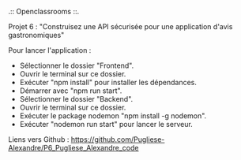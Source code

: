 .:: Openclassrooms ::.

Projet 6 : 
"Construisez une API sécurisée pour une application d'avis gastronomiques"

Pour lancer l'application : 

- Sélectionner le dossier "Frontend".
- Ouvrir le terminal sur ce dossier.
- Exécuter "npm install" pour installer les dépendances.
- Démarrer avec "npm run start".
- Sélectionner le dossier "Backend".
- Ouvrir le terminal sur ce dossier.
- Exécuter le package nodemon "npm install -g nodemon".
- Exécuter "nodemon run start" pour lancer le serveur. 

Liens vers Github : 
https://github.com/Pugliese-Alexandre/P6_Pugliese_Alexandre_code

